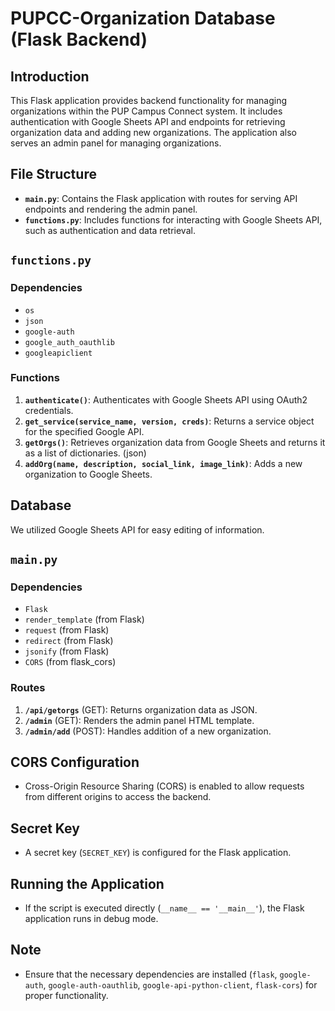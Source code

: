 # PUPCC-Organization Database (Flask Backend)

## Introduction
This Flask application provides backend functionality for managing organizations within the PUP Campus Connect system. It includes authentication with Google Sheets API and endpoints for retrieving organization data and adding new organizations. The application also serves an admin panel for managing organizations.

## File Structure
- **`main.py`**: Contains the Flask application with routes for serving API endpoints and rendering the admin panel.
- **`functions.py`**: Includes functions for interacting with Google Sheets API, such as authentication and data retrieval.

## `functions.py`
### Dependencies
- `os`
- `json`
- `google-auth`
- `google_auth_oauthlib`
- `googleapiclient`

### Functions
1. **`authenticate()`**: Authenticates with Google Sheets API using OAuth2 credentials.
2. **`get_service(service_name, version, creds)`**: Returns a service object for the specified Google API.
3. **`getOrgs()`**: Retrieves organization data from Google Sheets and returns it as a list of dictionaries. (json)
4. **`addOrg(name, description, social_link, image_link)`**: Adds a new organization to Google Sheets.

## Database
We utilized Google Sheets API for easy editing of information.

## `main.py`
### Dependencies
- `Flask`
- `render_template` (from Flask)
- `request` (from Flask)
- `redirect` (from Flask)
- `jsonify` (from Flask)
- `CORS` (from flask_cors)

### Routes
1. **`/api/getorgs`** (GET): Returns organization data as JSON.
2. **`/admin`** (GET): Renders the admin panel HTML template.
3. **`/admin/add`** (POST): Handles addition of a new organization.

## CORS Configuration
- Cross-Origin Resource Sharing (CORS) is enabled to allow requests from different origins to access the backend.

## Secret Key
- A secret key (`SECRET_KEY`) is configured for the Flask application.

## Running the Application
- If the script is executed directly (`__name__ == '__main__'`), the Flask application runs in debug mode.

## Note
- Ensure that the necessary dependencies are installed (`flask`, `google-auth`, `google-auth-oauthlib`, `google-api-python-client`, `flask-cors`) for proper functionality.
